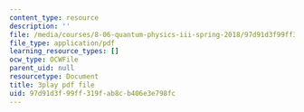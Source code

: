 ```yaml
---
content_type: resource
description: ''
file: /media/courses/8-06-quantum-physics-iii-spring-2018/97d91d3f99ff319fab8cb406e3e798fc_5s6rUYpVYjg.pdf
file_type: application/pdf
learning_resource_types: []
ocw_type: OCWFile
parent_uid: null
resourcetype: Document
title: 3play pdf file
uid: 97d91d3f-99ff-319f-ab8c-b406e3e798fc
---
```

